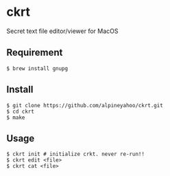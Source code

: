 # ckrt
Secret text file editor/viewer for MacOS

## Requirement
```shell
$ brew install gnupg
```

## Install
```shell
$ git clone https://github.com/alpineyahoo/ckrt.git
$ cd ckrt
$ make
```

## Usage
```shell
$ ckrt init # initialize crkt. never re-run!!
$ ckrt edit <file>
$ ckrt cat <file>
```
